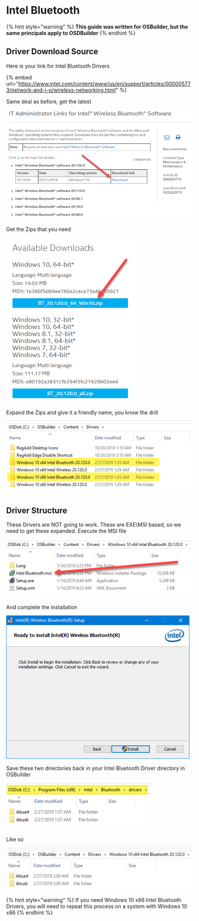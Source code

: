 # Intel Bluetooth

{% hint style="warning" %}
**This guide was written for OSBuilder, but the same principals apply to OSDBuilder**
{% endhint %}

## Driver Download Source

Here is your link for Intel Bluetooth Drivers

{% embed url="https://www.intel.com/content/www/us/en/support/articles/000005773/network-and-i-o/wireless-networking.html" %}

Same deal as before, get the latest

![](../../../../../.gitbook/assets/image%20%2867%29.png)

Get the Zips that you need

![](../../../../../.gitbook/assets/image%20%28244%29.png)

Expand the Zips and give it a friendly name, you know the drill

![](../../../../../.gitbook/assets/image%20%28253%29.png)

## 

## Driver Structure

These Drivers are NOT going to work.  These are EXE\MSI based, so we need to get these expanded.  Execute the MSI file

![](../../../../../.gitbook/assets/image%20%28121%29.png)

And complete the installation

![](../../../../../.gitbook/assets/image%20%2891%29.png)

Save these two directories back in your Intel Bluetooth Driver directory in OSBuilder

![](../../../../../.gitbook/assets/image%20%28167%29.png)

Like so

![](../../../../../.gitbook/assets/image%20%28264%29.png)

{% hint style="warning" %}
If you need Windows 10 x86 Intel Bluetooth Drivers, you will need to repeat this process on a system with Windows 10 x86
{% endhint %}

